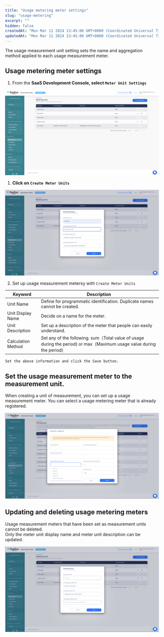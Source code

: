 ```yaml
---
title: "Usage metering meter settings"
slug: "usage-metering"
excerpt: ""
hidden: false
createdAt: "Mon Mar 11 2024 13:45:00 GMT+0000 (Coordinated Universal Time)"
updatedAt: "Mon Mar 11 2024 13:45:00 GMT+0000 (Coordinated Universal Time)"
---
```

The usage measurement unit setting sets the name and aggregation method applied to each usage measurement meter.

## Usage metering meter settings

1. From the **SaaS Development Console, select `Meter Unit Settings`**

![usage-metering-1](/img/saas-development-console/usage-metering-1.png)

1. **Click on `Create Meter Units`**

![usage-metering-2](/img/saas-development-console/usage-metering-2.png)

2. Set up usage measurement metersy with `Create Meter Units`  

| Keyword               | Description    |
|---------------------  |--------------- |
| Unit Name             | Define for programmatic identification. Duplicate names cannot be created.  |
| Unit Display Name     | Decide on a name for the meter.  |
| Unit Description      | Set up a description of the meter that people can easily understand.  |
| Calculation Method    | Set any of the following. sum（Total value of usage during the period) or max（Maximum usage value during the period） | 

    Set the above information and click the Save button.

## Set the usage measurement meter to the measurement unit.
When creating a unit of measurement, you can set up a usage measurement meter.
You can select a usage metering meter that is already registered.

![usage-metering-3](/img/saas-development-console/usage-metering-3.png)

## Updating and deleting usage metering meters
Usage measurement meters that have been set as measurement units cannot be deleted.  
Only the meter unit display name and meter unit description can be updated.

![usage-metering-4](/img/saas-development-console/usage-metering-4.png)


